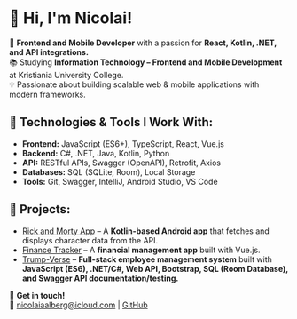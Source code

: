 # 👋 Hi, I'm Nicolai!

🚀 **Frontend and Mobile Developer** with a passion for **React, Kotlin, .NET, and API integrations.**  
📚 Studying **Information Technology – Frontend and Mobile Development** at Kristiania University College.  
💡 Passionate about building scalable web & mobile applications with modern frameworks.  

## 🔧 Technologies & Tools I Work With:
- **Frontend:** JavaScript (ES6+), TypeScript, React, Vue.js
- **Backend:** C#, .NET, Java, Kotlin, Python  
- **API:** RESTful APIs, Swagger (OpenAPI), Retrofit, Axios  
- **Databases:** SQL (SQLite, Room), Local Storage  
- **Tools:** Git, Swagger, IntelliJ, Android Studio, VS Code  

## 📌 Projects:
- [Rick and Morty App](https://github.com/niaa004/rick-and-morty-app) – A **Kotlin-based Android app** that fetches and displays character data from the API.
- [Finance Tracker](https://github.com/niaa004/finance-tracker) – A **financial management app** built with Vue.js.
- [Trump-Verse](https://github.com/niaa004/trump-verse-exam) – **Full-stack employee management system** built with **JavaScript (ES6), .NET/C#, Web API, Bootstrap, SQL (Room Database), and Swagger API documentation/testing.**

💬 **Get in touch!**  
📩 nicolaiaalberg@icloud.com | [GitHub](https://github.com/niaa004)

